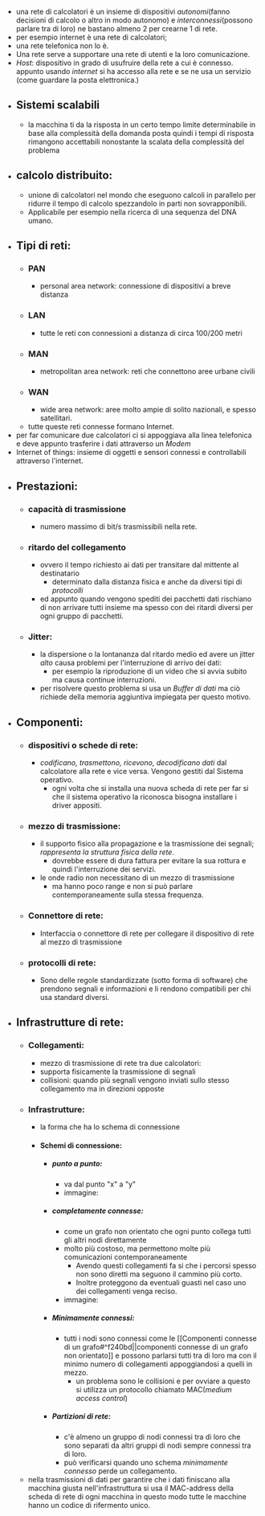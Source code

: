 - una rete di calcolatori è un insieme di dispositivi _autonomi_(fanno decisioni di calcolo o altro in modo autonomo) e _interconnessi_(possono parlare tra di loro) ne bastano almeno 2 per crearne 1 di rete.
- per esempio internet è una rete di calcolatori;
- una rete telefonica non lo è.
- Una rete serve a supportare una rete di utenti e la loro comunicazione.
- _Host_: dispositivo in grado di usufruire della rete a cui è connesso. appunto usando _internet_ si ha accesso alla rete e se ne usa un servizio (come guardare la posta elettronica.) 
- ## Sistemi scalabili
	- la macchina ti da la risposta in un certo tempo limite determinabile in base alla complessità della domanda posta quindi i tempi di risposta rimangono accettabili nonostante la scalata della complessità del problema 
- ## calcolo distribuito: 
	- unione di calcolatori nel mondo che eseguono calcoli in parallelo per ridurre il tempo di calcolo spezzandolo in parti non sovrapponibili.
	- Applicabile per esempio nella ricerca di una sequenza del DNA umano. 
- ## Tipi di reti:
	- ### PAN
		- personal area network: connessione di dispositivi a breve distanza
	- ### LAN
		- tutte le reti con connessioni a distanza di circa 100/200 metri
	- ### MAN
		- metropolitan area network: reti che connettono aree urbane civili 
	- ### WAN
		- wide area network: aree molto ampie di solito nazionali, e spesso satellitari.
	- tutte queste reti connesse formano Internet.
- per far comunicare due calcolatori ci si appoggiava alla linea telefonica e deve appunto trasferire i dati attraverso un _Modem_ 
- Internet of things: insieme di oggetti e sensori connessi e controllabili attraverso l'internet.
- ## Prestazioni:
	- ### capacità di trasmissione
		- numero massimo di bit/s trasmissibili nella rete.  
	- ### ritardo del collegamento
		- ovvero il tempo richiesto ai dati per transitare dal mittente al destinatario
			- determinato dalla distanza fisica e anche da diversi tipi di _protocolli_
		- ed appunto quando vengono spediti dei pacchetti dati rischiano di non arrivare tutti insieme ma spesso con dei ritardi diversi per ogni gruppo di pacchetti.
	- ### Jitter:
		- la dispersione o la lontananza dal ritardo medio ed avere un jitter _alto_ causa problemi per l'interruzione di arrivo dei dati:
			- per esempio la riproduzione di un video che si avvia subito ma causa continue interruzioni. 
		- per risolvere questo problema si usa un _Buffer di dati_  ma ciò richiede della memoria aggiuntiva impiegata per questo motivo.  
- ## Componenti:
	- ### dispositivi o schede di rete: 
		- _codificano, trasmettono, ricevono, decodificano dati_ dal calcolatore alla rete e vice versa. Vengono gestiti dal Sistema operativo.
			- ogni volta che si installa una nuova scheda di rete per far si che il sistema operativo la riconosca bisogna installare i driver appositi.
	- ### mezzo di trasmissione:
		- il supporto fisico alla propagazione e la trasmissione dei segnali; _rappresenta la struttura fisica della rete_.
			- dovrebbe essere di dura fattura per evitare la sua rottura e quindi l'interruzione dei servizi.
		- le onde radio non necessitano di un mezzo di trasmissione
			- ma hanno poco range e non si può parlare contemporaneamente sulla stessa frequenza.
	- ### Connettore di rete: 
		- Interfaccia o connettore di rete per collegare il dispositivo di rete al mezzo di trasmissione
	- ### protocolli di rete:
		- Sono delle regole standardizzate (sotto forma di software) che prendono segnali e informazioni e li rendono compatibili per chi usa standard diversi.
- ## Infrastrutture di rete:
	- ### Collegamenti:
		- mezzo di trasmissione di rete tra due calcolatori:
		- supporta fisicamente la trasmissione di segnali
		- collisioni: quando più segnali vengono inviati sullo stesso collegamento ma in direzioni opposte 
	- ### Infrastrutture:
		- la forma che ha lo schema di connessione
		- #### Schemi di connessione:
			- ##### punto a punto: 
				- va dal punto "x" a "y"
				- immagine:
			- ##### completamente connesse:
				- come un grafo non orientato che ogni punto collega tutti gli altri nodi direttamente 
				- molto più costoso, ma permettono molte più comunicazioni contemporaneamente
					- Avendo questi collegamenti fa si che i percorsi spesso non sono diretti ma seguono il cammino più corto.
					- Inoltre proteggono da eventuali guasti nel caso uno dei collegamenti venga reciso.
				- immagine:
			- ##### Minimamente connessi:
				- tutti i nodi sono connessi come le [[Componenti connesse di un grafo#^f240bd||componenti connesse di un grafo non orientato]] e possono parlarsi tutti tra di loro ma con il minimo numero di collegamenti appoggiandosi a quelli in mezzo.
					- un problema sono le collisioni e per ovviare a questo si utilizza un protocollo chiamato MAC(_medium access control_)  
			- ##### Partizioni di rete:
				- c'è almeno un gruppo di nodi connessi tra di loro che sono separati da altri gruppi di nodi sempre connessi tra di loro.
				- può verificarsi quando uno schema _minimamente connesso_ perde un collegamento. 
	- nella trasmissioni di dati per garantire che i dati finiscano alla macchina giusta nell'infrastruttura si usa il MAC-address della scheda di rete di ogni macchina in questo modo tutte le macchine hanno un codice di rifermento unico. 
